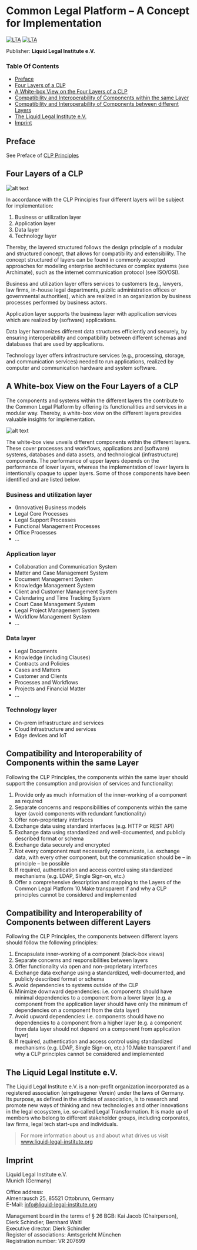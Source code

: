 # Common Legal Platform – A Concept for Implementation
[![LTA](https://img.shields.io/badge/CLP-Ecosystem-blue)](https://github.com/Liquid-Legal-Institute/Common-Legal-Platform)
[![LTA](https://img.shields.io/badge/CLP-Framework-green)](https://github.com/Liquid-Legal-Institute/Common-Legal-Platform)

Publisher: **Liquid Legal Institute e.V.**  

### Table Of Contents
- [Preface](#preface)
- [Four Layers of a CLP](#four-layers-of-a-clp)
- [A White-box View on the Four Layers of a CLP](#a-white-box-view-on-the-four-layers-of-a-clp)
- [Compatibility and Interoperability of Components within the same Layer ](#compatibility-and-interoperability-of-components-within-the-same-layer)
- [Compatibility and Interoperability of Components between different Layers ](#compatibility-and-interoperability-of-components-between-different-layers)
- [The Liquid Legal Institute e.V.](#the-liquid-legal-institute-ev)
- [Imprint](#imprint)

## Preface

See Preface of [CLP Principles](https://github.com/Liquid-Legal-Institute/Common-Legal-Platform/blob/main/Principles.md#preface)

## Four Layers of a CLP
![alt text](https://github.com/Liquid-Legal-Institute/Common-Legal-Platform/blob/main/images/4layers.png "Four Layers")

In accordance with the CLP Principles four different layers will be subject for implementation: 

1. Business or utilization layer
2. Application layer 
3. Data layer 
4. Technology layer 

Thereby, the layered structured follows the design principle of a modular and structured concept, that allows for compatibility and extensibility. The concept structured of layers can be found in commonly accepted approaches for modeling enterprise architectures or complex systems (see Archimate), such as the internet communication protocol (see ISO/OSI). 

Business and utilization layer offers services to customers (e.g., lawyers, law firms, in-house legal departments, public administration offices or governmental authorities), which are realized in an organization by business processes performed by business actors. 

Application layer supports the business layer with application services which are realized by (software) applications. 

Data layer harmonizes different data structures efficiently and securely, by ensuring interoperability and compatibility between different schemas and databases that are used by applications. 

Technology layer offers infrastructure services (e.g., processing, storage, and communication services) needed to run applications, realized by computer and communication hardware and system software. 

## A White-box View on the Four Layers of a CLP  

The components and systems within the different layers the contribute to the Common Legal Platform by offering its functionalities and services in a modular way. Thereby, a white-box view on the different layers provides valuable insights for implementation.  

![alt text](https://github.com/Liquid-Legal-Institute/Common-Legal-Platform/blob/main/images/4layers_whitebox.png "Four Layers White Box View")

The white-box view unveils different components within the different layers. These cover processes and workflows, applications and (software) systems, databases and data assets, and technological (infrastructure) components. The performance of upper layers depends on the performance of lower layers, whereas the implementation of lower layers is intentionally opaque to upper layers. Some of those components have been identified and are listed below. 

### Business and utilization layer 

* (Innovative) Business models 
* Legal Core Processes 
* Legal Support Processes 
* Functional Management Processes 
* Office Processes 
* ... 

### Application layer 
* Collaboration and Communication System 
* Matter and Case Management System 
* Document Management System 
* Knowledge Management System 
* Client and Customer Management System 
* Calendaring and Time Tracking System 
* Court Case Management System 
* Legal Project Management System 
* Workflow Management System 
* ... 

### Data layer 
* Legal Documents 
* Knowledge (including Clauses) 
* Contracts and Policies 
* Cases and Matters 
* Customer and Clients 
* Processes and Workflows 
* Projects and Financial Matter 
* ... 

### Technology layer 
* On-prem infrastructure and services 
* Cloud infrastructure and services
* Edge devices and IoT

## Compatibility and Interoperability of Components within the same Layer 

Following the CLP Principles, the components within the same layer should support the consumption and provision of services and functionality: 

1. Provide only as much information of the inner-working of a component as required
2. Separate concerns and responsibilities of components within the same layer (avoid components with redundant functionality)
3. Offer non-proprietary interfaces 
4. Exchange data using standard interfaces (e.g. HTTP or REST API) 
5. Exchange data using standardized and well-documented, and publicly described format or schema 
6. Exchange data securely and encrypted  
7. Not every component must necessarily communicate, i.e. exchange data, with every other component, but the communication should be – in principle – be possible  
8. If required, authentication and access control using standardized mechanisms (e.g. LDAP, Single Sign-on, etc.) 
9. Offer a comprehensive description and mapping to the Layers of the Common Legal Platform
10.Make transparent if and why a CLP principles cannot be considered and implemented

## Compatibility and Interoperability of Components between different Layers 

Following the CLP Principles, the components between different layers should follow the following principles: 

1. Encapsulate inner-working of a component (black-box views)
2. Separate concerns and responsibilities between layers
3. Offer functionality via open and non-proprietary interfaces 
4. Exchange data exchange using a standardized, well-documented, and publicly described format or schema 
5. Avoid dependencies to systems outside of the CLP 
6. Minimize downward dependencies: i.e. components should have minimal dependencies to a component from a lower layer (e.g. a component from the application layer should have only the minimum of dependencies on a component from the data layer)
7. Avoid upward dependencies: i.e. components should have no dependencies to a component from a higher layer (e.g. a component from data layer should not depend on a component from application layer) 
9. If required, authentication and access control using standardized mechanisms (e.g. LDAP, Single Sign-on, etc.) 
10.Make transparent if and why a CLP principles cannot be considered and implemented

## The Liquid Legal Institute e.V.
The Liquid Legal Institute e.V. is a non-profit organization incorporated as a registered association (eingetragener Verein) under the laws of Germany. Its purpose, as defined in the articles of association, is to research and promote new ways of thinking and new technologies and other innovations in the legal ecosystem, i.e. so-called Legal Transformation. It is made up of members who belong to different stakeholder groups, including corporates, law firms, legal tech start-ups and individuals. 

> For more information about us and about what drives us visit www.liquid-legal-institute.org

## Imprint
Liquid Legal Institute e.V.  
Munich (Germany)

Office address:  
Almenrausch 25, 85521 Ottobrunn, Germany  
E-Mail: info@liquid-legal-institute.org

Management board in the terms of § 26 BGB: Kai Jacob (Chairperson), Dierk Schindler, Bernhard Waltl  
Executive director: Dierk Schindler  
Register of associations: Amtsgericht München  
Registration number: VR 207699  


